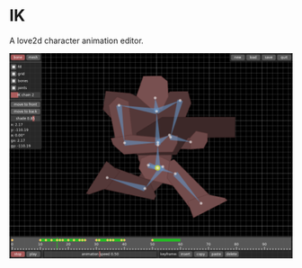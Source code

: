 # IK

A love2d character animation editor.

![image](https://raw.githubusercontent.com/2bt/ik/master/screenshot.png)
